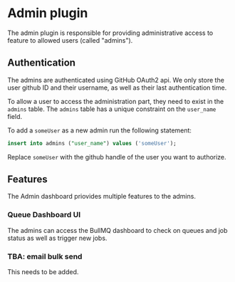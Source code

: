 # Admin plugin

The admin plugin is responsible for providing administrative access to feature to allowed users (called "admins").

## Authentication

The admins are authenticated using GitHub OAuth2 api.
We only store the user github ID and their username, as well as their last authentication time.

To allow a user to access the administration part, they need to exist in the `admins` table.
The `admins` table has a unique constraint on the `user_name` field.

To add a `someUser` as a new admin run the following statement:

```sql
insert into admins ("user_name") values ('someUser');
```

Replace `someUser` with the github handle of the user you want to authorize.

## Features

The Admin dashboard priovides multiple features to the admins.

### Queue Dashboard UI

The admins can access the BullMQ dashboard to check on queues and job status as well as trigger new jobs.

### TBA: email bulk send

This needs to be added.
